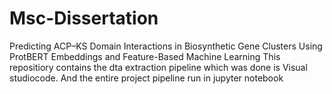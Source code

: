 # Msc-Dissertation
 Predicting ACP–KS Domain Interactions in Biosynthetic Gene  Clusters Using ProtBERT Embeddings and Feature-Based  Machine Learning
This repositiory contains the dta extraction pipeline which was done is Visual studiocode.
And the entire project pipeline run in jupyter notebook
